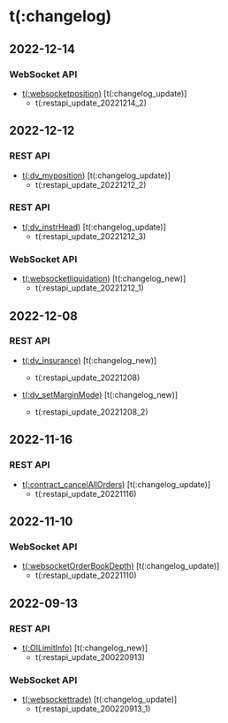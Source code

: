 # t(:changelog)

## 2022-12-14
### WebSocket API
- [t(:websocketposition)](#t-websocketposition) [t(:changelog_update)]
  - t(:restapi_update_20221214_2)

## 2022-12-12
### REST API
- [t(:dv_myposition)](#t-dv_myposition) [t(:changelog_update)]
  - t(:restapi_update_20221212_2)

### REST API
- [t(:dv_instrHead)](#t-dv_instrhead) [t(:changelog_update)]
  - t(:restapi_update_20221212_3)

### WebSocket API
- [t(:websocketliquidation)](#t-websocketliquidation) [t(:changelog_new)]
  - t(:restapi_update_20221212_1)

## 2022-12-08
### REST API
- [t(:dv_insurance)](#t-dv_insurance) [t(:changelog_new)]
  - t(:restapi_update_20221208)
  
- [t(:dv_setMarginMode)](#t-dv_setmarginmode) [t(:changelog_new)]
  - t(:restapi_update_20221208_2)

## 2022-11-16
### REST API
- [t(:contract_cancelAllOrders)](#t-contract_cancelallorders) [t(:changelog_update)]
  - t(:restapi_update_20221116)

## 2022-11-10
### WebSocket API
- [t(:websocketOrderBookDepth)](#t-websocketorderbookdepth) [t(:changelog_update)]
  - t(:restapi_update_20221110)

## 2022-09-13
### REST API
- [t(:OILimitInfo)](#t-oilimitinfo) [t(:changelog_new)]
  - t(:restapi_update_200220913)

### WebSocket API
- [t(:websockettrade)](#t-websockettrade) [t(:changelog_update)]
  - t(:restapi_update_200220913_1)
